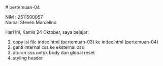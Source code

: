 # pertemuan-04

NIM : 2511500057<br>
Nama: Steven Marcelino<br>

Hari ini, Kamis 24 Oktober, saya belajar:
<ol>
<li>copy isi file index.html (pertemuan-03) ke index.html (pertemuan-04)</li>
<li>ganti internal css ke eksternal css</li>
<li>aturan css untuk body dan global reset</li>
<li>styling header</li>
</ol>